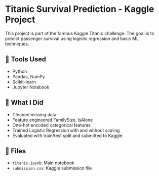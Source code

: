 # Titanic Survival Prediction - Kaggle Project

This project is part of the famous Kaggle Titanic challenge. The goal is to predict passenger survival using logistic regression and basic ML techniques.

## 🚀 Tools Used
- Python
- Pandas, NumPy
- Scikit-learn
- Jupyter Notebook

## 🧠 What I Did
- Cleaned missing data
- Feature engineered FamilySize, IsAlone
- One-hot encoded categorical features
- Trained Logistic Regression with and without scaling
- Evaluated with train/test split and submitted to Kaggle

## 📁 Files
- `titanic.ipynb`: Main notebook
- `submission.csv`: Kaggle submission file

